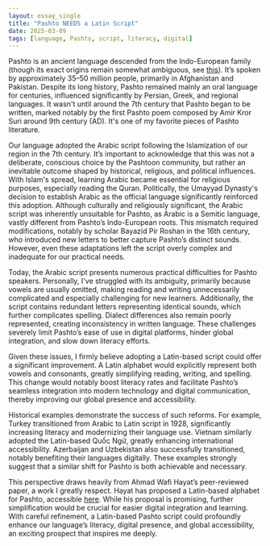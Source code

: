 ```yaml
---
layout: essay_single
title: "Pashto NEEDS a Latin Script"
date: 2025-03-09
tags: [language, Pashto, script, literacy, digital]
---
```


Pashto is an ancient language descended from the Indo-European family (though its exact origins remain somewhat ambiguous, see [this](https://en.wikipedia.org/wiki/Theories_of_Pashtun_origin)). It’s spoken by approximately 35–50 million people, primarily in Afghanistan and Pakistan. Despite its long history, Pashto remained mainly an oral language for centuries, influenced significantly by Persian, Greek, and regional languages. It wasn't until around the 7th century that Pashto began to be written, marked notably by the first Pashto poem composed by Amir Kror Suri around 9th century (AD). It's one of my favorite pieces of Pashto literature.

Our language adopted the Arabic script following the Islamization of our region in the 7th century. It’s important to acknowledge that this was not a deliberate, conscious choice by the Pashtoon community, but rather an inevitable outcome shaped by historical, religious, and political influences. With Islam's spread, learning Arabic became essential for religious purposes, especially reading the Quran. Politically, the Umayyad Dynasty's decision to establish Arabic as the official language significantly reinforced this adoption. Although culturally and religiously significant, the Arabic script was inherently unsuitable for Pashto, as Arabic is a Semitic language, vastly different from Pashto’s Indo-European roots. This mismatch required modifications, notably by scholar Bayazid Pir Roshan in the 16th century, who introduced new letters to better capture Pashto’s distinct sounds. However, even these adaptations left the script overly complex and inadequate for our practical needs.

Today, the Arabic script presents numerous practical difficulties for Pashto speakers. Personally, I've struggled with its ambiguity, primarily because vowels are usually omitted, making reading and writing unnecessarily complicated and especially challenging for new learners. Additionally, the script contains redundant letters representing identical sounds, which further complicates spelling. Dialect differences also remain poorly represented, creating inconsistency in written language. These challenges severely limit Pashto’s ease of use in digital platforms, hinder global integration, and slow down literacy efforts.

Given these issues, I firmly believe adopting a Latin-based script could offer a significant improvement. A Latin alphabet would explicitly represent both vowels and consonants, greatly simplifying reading, writing, and spelling. This change would notably boost literacy rates and facilitate Pashto’s seamless integration into modern technology and digital communication, thereby improving our global presence and accessibility.

Historical examples demonstrate the success of such reforms. For example, Turkey transitioned from Arabic to Latin script in 1928, significantly increasing literacy and modernizing their language use. Vietnam similarly adopted the Latin-based Quốc Ngữ, greatly enhancing international accessibility. Azerbaijan and Uzbekistan also successfully transitioned, notably benefiting their languages digitally. These examples strongly suggest that a similar shift for Pashto is both achievable and necessary.

This perspective draws heavily from Ahmad Wafi Hayat’s peer-reviewed paper, a work I greatly respect. Hayat has proposed a Latin-based alphabet for Pashto, accessible [here](https://www.sciencepublishinggroup.com/article/10.11648/j.ijecs.20190401.11). While his proposal is promising, further simplification would be crucial for easier digital integration and learning. With careful refinement, a Latin-based Pashto script could profoundly enhance our language’s literacy, digital presence, and global accessibility, an exciting prospect that inspires me deeply.